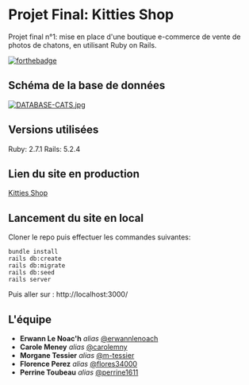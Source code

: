 # Projet Final: Kitties Shop

Projet final n°1: mise en place d'une boutique e-commerce de vente de photos de chatons, en utilisant Ruby on Rails.

[![forthebadge](https://forthebadge.com/images/badges/built-with-love.svg)](https://forthebadge.com)

## Schéma de la base de données

[![DATABASE-CATS.jpg](https://i.postimg.cc/TPz63T4Z/DATABASE-CATS.jpg)](https://postimg.cc/kVvZjP9c)

## Versions utilisées 

Ruby: 2.7.1
Rails: 5.2.4

## Lien du site en production

[Kitties Shop](https://kittiesshop.herokuapp.com/)

## Lancement du site en local

Cloner le repo puis effectuer les commandes suivantes:

```
bundle install
rails db:create
rails db:migrate
rails db:seed
rails server
```
Puis aller sur : http://localhost:3000/

## L'équipe

* **Erwann Le Noac'h** _alias_ [@erwannlenoach](https://github.com/erwannlenoach)
* **Carole Meney** _alias_ [@carolemny](https://github.com/carolemny)
* **Morgane Tessier** _alias_ [@m-tessier](https://github.com/m-tessier)
* **Florence Perez** _alias_ [@flores34000](https://github.com/flores34000)
* **Perrine Toubeau** _alias_ [@perrine1611](https://github.com/perrine1611)